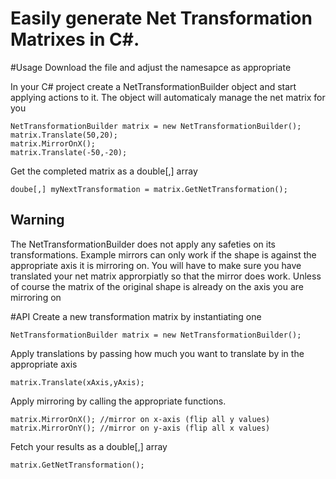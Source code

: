 # Easily generate Net Transformation Matrixes in C#.

#Usage
Download the file and adjust the namesapce as appropriate

In your C# project create a NetTransformationBuilder object and start applying actions to it. The object will automaticaly manage the net matrix for you

````
NetTransformationBuilder matrix = new NetTransformationBuilder();
matrix.Translate(50,20);
matrix.MirrorOnX();
matrix.Translate(-50,-20);
````

Get the completed matrix as a double[,] array
````
doube[,] myNextTransformation = matrix.GetNetTransformation();
````

## Warning
The NetTransformationBuilder does not apply any safeties on its transformations. Example mirrors can only work if the shape is against the appropriate axis it is mirroring on. You will have to make sure you have translated your net matrix approrpiatly so that the mirror does work. Unless of course the matrix of the original shape is already on the axis you are mirroring on

#API
Create a new transformation matrix by instantiating one
````
NetTransformationBuilder matrix = new NetTransformationBuilder();
````
Apply translations by passing how much you want to translate by in the appropriate axis
````
matrix.Translate(xAxis,yAxis);
````
Apply mirroring by calling the appropriate functions.
````
matrix.MirrorOnX(); //mirror on x-axis (flip all y values)
matrix.MirrorOnY(); //mirror on y-axis (flip all x values)
````
Fetch your results as a double[,] array
````
matrix.GetNetTransformation();
````
